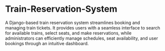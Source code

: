 # Train-Reservation-System
A Django-based train reservation system streamlines booking and managing train tickets. It provides users with a seamless interface to search for available trains, select seats, and make reservations, while administrators can efficiently manage schedules, seat availability, and user bookings through an intuitive dashboard.
